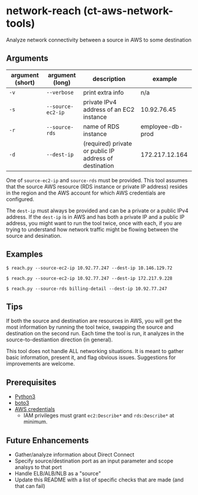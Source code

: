 # network-reach (ct-aws-network-tools)

Analyze network connectivity between a source in AWS to some destination

## Arguments

argument (short) | argument (long) | description | example
---- | ---- | ---- | ----
`-v` | `--verbose` | print extra info | n/a
`-s` | `--source-ec2-ip` | private IPv4 address of an EC2 instance | 10.92.76.45
`-r` | `--source-rds` | name of RDS instance | employee-db-prod
`-d` | `--dest-ip`| (required) private or public IP address of destination | 172.217.12.164

One of `source-ec2-ip` and `source-rds` must be provided. This tool assumes that the source AWS resource (RDS instance or private IP address) resides in the region and the AWS account for which AWS credentials are configured.

The `dest-ip` must always be provided and can be a private or a public IPv4 address. If the `dest-ip` is in AWS and has both a private IP and a public IP address, you might want to run the tool twice, once with each, if you are trying to understand how network traffic might be flowing between the source and desination.

## Examples

```
$ reach.py --source-ec2-ip 10.92.77.247 --dest-ip 10.146.129.72
```

```
$ reach.py --source-ec2-ip 10.92.77.247 --dest-ip 172.217.9.228
```

```
$ reach.py --source-rds billing-detail --dest-ip 10.92.77.247
```

## Tips

If both the source and destination are resources in AWS, you will get the most information by running the tool twice, swapping the source and destination on the second run. Each time the tool is run, it analyzes in the source-to-destiantion direction (in general).

This tool does not handle ALL networking situations. It is meant to gather basic information, present it, and flag obvious issues. Suggestions for improvements are welcome.

## Prerequisites

- [Python3](https://www.python.org/downloads/)
- [boto3](https://github.com/boto/boto3)
- [AWS credentials](https://boto3.amazonaws.com/v1/documentation/api/latest/guide/configuration.html)
  - IAM privileges must grant `ec2:Describe*` and `rds:Describe*` at minimum.

## Future Enhancements

- Gather/analyze information about Direct Connect
- Specify source/destination port as an input parameter and scope analsys to that port
- Handle ELB/ALB/NLB as a "source"
- Update this README with a list of specific checks that are made (and that can fail)